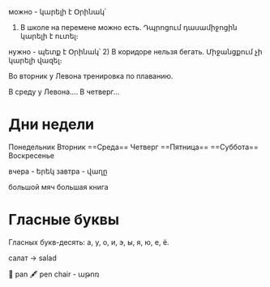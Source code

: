 
можно - կարելի է
Օրինակ՝ 
1) В школе на перемене можно есть.
Դպրոցում դասամիջոցին կարելի է ուտել։


нужно - պետք է
Օրինակ՝ 
2) В коридоре нельзя бегать.
Միջանցքում չի կարելի վազել։



Во  вторник у Левона тренировка по плаванию.

В среду у Левона....
В четверг...

# Дни недели


Понедельник
Вторник
==Среда==
Четверг
==Пятница==
==Суббота==
Воскресенье


вчера - երեկ
завтра - վաղը

большой мяч
большая книга

# Гласные буквы

Гласных букв-десять: а, у, о, и, э, ы, я, ю, е, ё.






салат -> salad

🍳 pan
🖋 pen
chair - աթոռ
